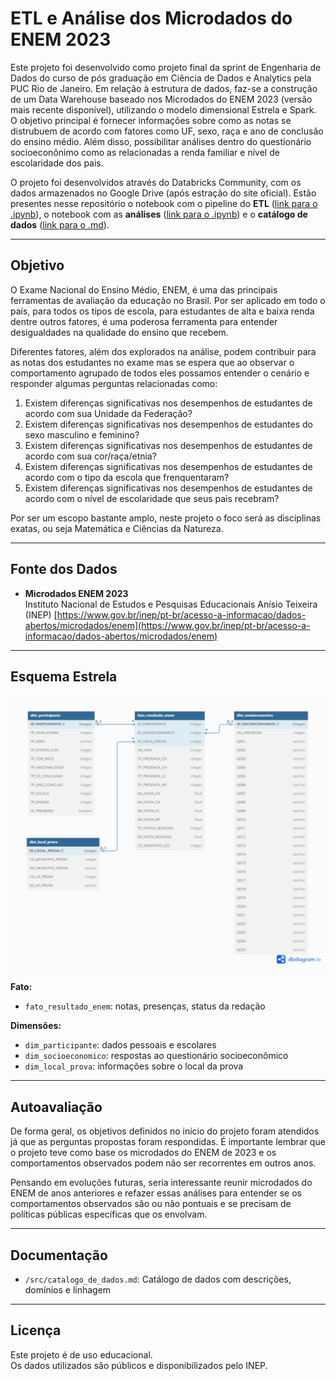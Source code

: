 # ETL e Análise dos Microdados do ENEM 2023

Este projeto foi desenvolvido como projeto final da sprint de Engenharia de Dados do curso de pós graduação em Ciência de Dados e Analytics pela PUC Rio de Janeiro. Em relação à estrutura de dados, faz-se a construção de um Data Warehouse baseado nos Microdados do ENEM 2023 (versão mais recente disponível), utilizando o modelo dimensional Estrela e Spark. O objetivo principal é fornecer informações sobre como as notas se distrubuem de acordo com fatores como UF, sexo, raça e ano de conclusão do ensino médio. Além disso, possibilitar análises dentro do questionário socioeconônimo como as relacionadas a renda familiar e nível de escolaridade dos pais.


O projeto foi desenvolvidos através do Databricks Community, com os dados armazenados no Google Drive (após estração do site oficial). Estão presentes nesse repositório o notebook com o pipeline do **ETL** ([link para o .ipynb](https://github.com/mgabrielarn/enem__data_analysis/blob/main/src/ETL.ipynb)), o notebook com as **análises** ([link para o .ipynb](https://github.com/mgabrielarn/enem__data_analysis/blob/main/src/Analysis.ipynb)) e o **catálogo de dados** ([link para o .md](https://github.com/mgabrielarn/enem__data_analysis/blob/main/src/data_catalog.md)).

---
## Objetivo

O Exame Nacional do Ensino Médio, ENEM, é uma das principais ferramentas de avaliação da educação no Brasil. Por ser aplicado em todo o país, para todos os tipos de escola, para estudantes de alta e baixa renda dentre outros fatores, é uma poderosa ferramenta para entender desigualdades na qualidade do ensino que recebem.

Diferentes fatores, além dos explorados na análise, podem contribuir para as notas dos estudantes no exame mas se espera que ao observar o comportamento agrupado de todos eles possamos entender o cenário e responder algumas perguntas relacionadas como:
1. Existem diferenças significativas nos desempenhos de estudantes de acordo com sua Unidade da Federação?
2. Existem diferenças significativas nos desempenhos de estudantes do sexo masculino e feminino?
3. Existem diferenças significativas nos desempenhos de estudantes de acordo com sua cor/raça/etnia?
4. Existem diferenças significativas nos desempenhos de estudantes de acordo com o tipo da escola que frenquentaram?
5. Existem diferenças significativas nos desempenhos de estudantes de acordo com o nível de escolaridade que seus pais recebram?

Por ser um escopo bastante amplo, neste projeto o foco será as disciplinas exatas, ou seja Matemática e Ciências da Natureza.

---
## Fonte dos Dados

- **Microdados ENEM 2023**  
  Instituto Nacional de Estudos e Pesquisas Educacionais Anísio Teixeira (INEP)
  [https://www.gov.br/inep/pt-br/acesso-a-informacao/dados-abertos/microdados/enem](https://www.gov.br/inep/pt-br/acesso-a-informacao/dados-abertos/microdados/enem)


---

## Esquema Estrela

![image info](./img/star_schema_enem.png)

**Fato:**
- `fato_resultado_enem`: notas, presenças, status da redação

**Dimensões:**
- `dim_participante`: dados pessoais e escolares
- `dim_socioeconomico`: respostas ao questionário socioeconômico
- `dim_local_prova`: informações sobre o local da prova

---
## Autoavaliação

De forma geral, os objetivos definidos no início do projeto foram atendidos já que as perguntas propostas foram respondidas. É importante lembrar que o projeto teve como base os microdados do ENEM de 2023 e os comportamentos observados podem não ser recorrentes em outros anos.


Pensando em evoluções futuras, seria interessante reunir microdados do ENEM de anos anteriores e refazer essas análises para entender se os comportamentos observados são ou não pontuais e se precisam de políticas públicas específicas que os envolvam.

---

## Documentação

- `/src/catalogo_de_dados.md`: Catálogo de dados com descrições, domínios e linhagem

---

## Licença

Este projeto é de uso educacional.  
Os dados utilizados são públicos e disponibilizados pelo INEP.
